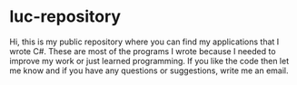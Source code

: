 # luc-repository

Hi, this is my public repository where you can find my applications that I wrote C#. These are most of the programs I wrote because I needed to improve my work or just learned programming. If you like the code then let me know and if you have any questions or suggestions, write me an email. 
